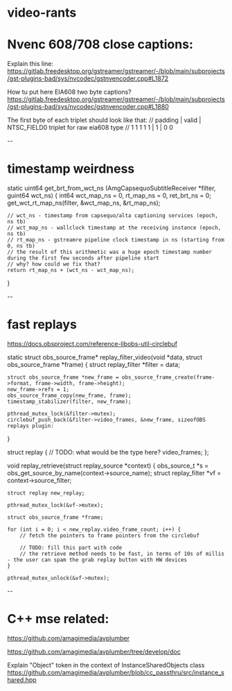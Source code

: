 # video-rants

# Nvenc 608/708 close captions:

Explain this line:
https://gitlab.freedesktop.org/gstreamer/gstreamer/-/blob/main/subprojects/gst-plugins-bad/sys/nvcodec/gstnvencoder.cpp#L1872

How tu put here EIA608 two byte captions?
https://gitlab.freedesktop.org/gstreamer/gstreamer/-/blob/main/subprojects/gst-plugins-bad/sys/nvcodec/gstnvencoder.cpp#L1880

The first byte of each triplet should look like that:
// padding     | valid | NTSC_FIELD0 triplet for raw eia608 type
// 1 1 1 1 1   | 1     | 0 0

--

# timestamp weirdness

static uint64 get_brt_from_wct_ns (AmgCapsequoSubtitleReceiver *filter, guint64 wct_ns)
{
    int64 wct_map_ns = 0, rt_map_ns = 0, ret_brt_ns = 0;
    get_wct_rt_map_ns(filter, &wct_map_ns, &rt_map_ns);

	// wct_ns - timestamp from capsequo/alta captioning services (epoch, ns tb)
	// wct_map_ns - wallclock timestamp at the receiving instance (epoch, ns tb)
	// rt_map_ns - gstreamre pipeline clock timestamp in ns (starting from 0, ns tb)
	// the result of this arithmetic was a huge epoch timestamp number during the first few seconds after pipeline start
	// why? how could we fix that?
    return rt_map_ns + (wct_ns - wct_map_ns);
}

--

# fast replays

https://docs.obsproject.com/reference-libobs-util-circlebuf

static struct obs_source_frame* replay_filter_video(void *data, struct obs_source_frame *frame) {
    struct replay_filter *filter = data;

    struct obs_source_frame *new_frame = obs_source_frame_create(frame->format, frame->width, frame->height);
    new_frame->refs = 1;
    obs_source_frame_copy(new_frame, frame);
    timestamp_stabilizer(filter, new_frame);

    pthread_mutex_lock(&filter->mutex);
    circlebuf_push_back(&filter->video_frames, &new_frame, sizeofOBS replays plugin:
}

struct replay {
	// TODO: what would be the type here? video_frames;
};

void replay_retrieve(struct replay_source *context)
{
    obs_source_t *s = obs_get_source_by_name(context->source_name);
    struct replay_filter *vf = context->source_filter;

    struct replay new_replay;

    pthread_mutex_lock(&vf->mutex);

    struct obs_source_frame *frame;

    for (int i = 0; i < new_replay.video_frame_count; i++) {
        // fetch the pointers to frame pointers from the circlebuf

        // TODO: fill this part with code
        // the retrieve method needs to be fast, in terms of 10s of millis - the user can spam the grab replay button with HW devices
    }

    pthread_mutex_unlock(&vf->mutex);

--

# C++ mse related:

  https://github.com/amagimedia/avplumber

  https://github.com/amagimedia/avplumber/tree/develop/doc

  Explain "Object" token in the context of InstanceSharedObjects class
  https://github.com/amagimedia/avplumber/blob/cc_passthru/src/instance_shared.hpp

